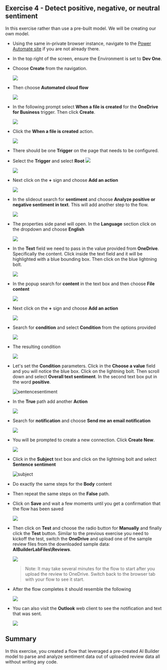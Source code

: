 ## Exercise 4 - Detect positive, negative, or neutral sentiment

In this exercise rather than use a pre-built model. We will be creating our own model.

- Using the same in-private browser instance, navigate to the [Power Automate site](https://make.powerautomate.com/) if you are not already there. 


- In the top right of the screen, ensure the Environment is set to **Dev One**.


- Choose **Create** from the navigation. 

    ![](images/create.png)
    
- Then choose **Automated cloud flow**

    ![](images/autocloudflow.png)
    
- In the following prompt select **When a file is created** for the **OneDrive for Business** trigger. Then click **Create**.

    ![](images/onedrive3.png)

- Click the **When a file is created** action.

    ![](images/when-file-created.png)

- There should be one **Trigger** on the page that needs to be configured.

- Select the **Trigger** and select **Root**
    ![](images/select-root.png)

    ![](images/rootselected.png)
    
- Next click on the **+** sign and choose **Add an action**

    ![](images/addaction.png)
    
- In the slideout search for **sentiment** and choose **Analyze positive or negative sentiment in text**. This will add another step to the flow.

    ![](images/sentiment2.png)

- The properties side panel will open. In the **Language** section click on the dropdown and choose **English**

    ![](images/english.png)
    
- In the **Text** field we need to pass in the value provided from **OneDrive**. Specifically the content. Click inside the text field and it will be highlighted with a blue bounding box. Then click on the blue lightning bolt.

    ![](images/lightning.png)
    
- In the popup search for **content** in the text box and then choose **File content**

    ![](images/filecontent.png)
    
- Next click on the **+** sign and choose **Add an action**

    ![](images/add-action-sentiment.png)
    
- Search for **condition** and select **Condition** from the options provided

    ![](images/condition.png)
    
- The resulting condition

    ![](images/condition2.png)
    
- Let's set the **Condition** parameters. Click in the **Choose a value** field and you will notice the blue box. Click on the lightning bolt. Then scroll down and select **Overall text sentiment**. In the second text box put in the word **positive**.

    ![sentencesentiment](images/sentencesentiment.png)
    
- In the **True** path add another **Action**

    ![](images/addactiontrue.png)
    
- Search for **notification** and choose **Send me an email notification**

    ![](images/emailnotification.png)
    
- You will be prompted to create a new connection. Click **Create New**.

    ![](images/notification-connection.png)

- Click in the **Subject** text box and click on the lightning bolt and select **Sentence sentiment**

    ![subject](images/subject.png)

    
- Do exactly the same steps for the **Body** content

- Then repeat the same steps on the **False** path.

- Click on **Save** and wait a few moments until you get a confirmation that the flow has been saved

    ![](images/readytotest.png)
    
- Then click on **Test** and choose the radio button for **Manually** and finally click the **Test** button. Similar to the previous exercise you need to kickoff the test, switch the **OneDrive** and upload one of the sample review files from the downloaded sample data: **AIBuilderLabFiles\Reviews**.

    ![](images/test.png)

    > Note: It may take several minutes for the flow to start after you upload the review to OneDrive. Switch back to the browser tab with your flow to see it start.

- After the flow completes it should resemble the following

    ![](images/completed1.png)
    
- You can also visit the **Outlook** web client to see the notification and text that was sent.

    ![](images/mixed.png)


## Summary

In this exercise, you created a flow that leveraged a pre-created AI Builder model to parse and analyze sentiment data out of uploaded review data all without writing any code.